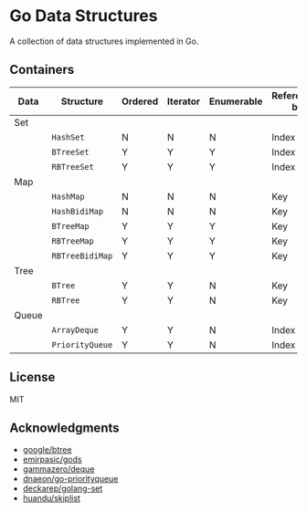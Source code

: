 # Go Data Structures

A collection of data structures implemented in Go.

## Containers

| **Data** | **Structure**   | **Ordered** | **Iterator** | **Enumerable** | **Referenced by** | **Implemented** |
| -------- | --------------- | ----------- | ------------ | -------------- | ----------------- | --------------- |
| Set      |                 |             |              |                |                   |                 |
|          | `HashSet`       | N           | N            | N              | Index             | Y               |
|          | `BTreeSet`      | Y           | Y            | Y              | Index             | N               |
|          | `RBTreeSet`     | Y           | Y            | Y              | Index             | N               |
| Map      |                 |             |              |                |                   |                 |
|          | `HashMap`       | N           | N            | N              | Key               | N               |
|          | `HashBidiMap`   | N           | N            | N              | Key               | N               |
|          | `BTreeMap`      | Y           | Y            | Y              | Key               | N               |
|          | `RBTreeMap`     | Y           | Y            | Y              | Key               | N               |
|          | `RBTreeBidiMap` | Y           | Y            | Y              | Key               | N               |
| Tree     |                 |             |              |                |                   |                 |
|          | `BTree`         | Y           | Y            | N              | Key               | N               |
|          | `RBTree`        | Y           | Y            | N              | Key               | N               |
| Queue    |                 |             |              |                |                   |                 |
|          | `ArrayDeque`    | Y           | Y            | N              | Index             | N               |
|          | `PriorityQueue` | Y           | Y            | N              | Index             | N               |

## License

MIT

## Acknowledgments

- [google/btree](https://github.com/google/btree/tree/master)
- [emirpasic/gods](https://github.com/emirpasic/gods)
- [gammazero/deque](https://github.com/gammazero/deque)
- [dnaeon/go-priorityqueue](https://github.com/dnaeon/go-priorityqueue)
- [deckarep/golang-set](https://github.com/deckarep/golang-set)
- [huandu/skiplist](https://github.com/huandu/skiplist)
